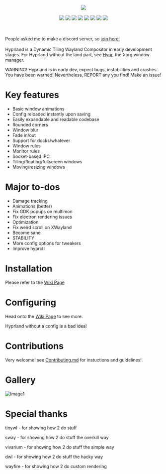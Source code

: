 <p align="center">
 <img src="https://raw.githubusercontent.com/vaxerski/Hyprland/main/assets/hyprland.png" />
 <br/><br/>
 <img src="https://github.com/vaxerski/Hyprland/actions/workflows/ci.yaml/badge.svg" />
 <a href="https://discord.gg/hQ9XvMUjjr"><img src="https://img.shields.io/badge/Join%20the-Discord%20server-6666ff" /></a>
 <img src="https://img.shields.io/github/issues/vaxerski/Hyprland" />
 <img src="https://img.shields.io/github/issues-pr/vaxerski/Hyprland" />
 <img src="https://img.shields.io/github/languages/top/vaxerski/Hyprland" />
 <img src="https://img.shields.io/github/license/vaxerski/Hyprland" />
 <img src="https://img.shields.io/tokei/lines/github/vaxerski/Hyprland" />
 <img src="https://img.shields.io/badge/Hi-mom!-ff69b4" />
</p>
<br/><br/>
People asked me to make a discord server, so <a href="https://discord.gg/hQ9XvMUjjr">join here!</a>
<br/><br/>
Hyprland is a Dynamic Tiling Wayland Compositor in early development stages.
For Hyprland without the land part, see <a href="https://github.com/vaxerski/Hypr">Hypr</a>, the Xorg window manager.


WARNING! 
Hyprland is in early dev, expect bugs, instabilities and crashes. You have been warned!
Nevertheless, REPORT any you find! Make an issue!

# Key features
 - Basic window animations
 - Config reloaded instantly upon saving
 - Easily expandable and readable codebase
 - Rounded corners
 - Window blur
 - Fade in/out
 - Support for docks/whatever
 - Window rules
 - Monitor rules
 - Socket-based IPC
 - Tiling/floating/fullscreen windows
 - Moving/resizing windows

# Major to-dos
 - Damage tracking
 - Animations (better)
 - Fix GDK popups on multimon
 - Fix electron rendering issues
 - Optimization
 - Fix weird scroll on XWayland
 - Become sane
 - STABILITY
 - More config options for tweakers
 - Improve hyprctl

# Installation
Please refer to the [Wiki Page](https://github.com/vaxerski/Hyprland/wiki/Installation)
<br/>

# Configuring
Head onto the [Wiki Page](https://github.com/vaxerski/Hyprland/wiki/Configuring-Hyprland) to see more.

Hyprland without a config is a bad idea!
<br/>

# Contributions
Very welcome! see [Contributing.md](https://github.com/vaxerski/Hyprland/blob/main/CONTRIBUTING.md) for instuctions and guidelines!
<br/>

# Gallery
![Image1](https://i.imgur.com/ZA4Fa8R.png)
<br/>

# Special thanks
tinywl - for showing how 2 do stuff

sway - for showing how 2 do stuff the overkill way

vivarium - for showing how 2 do stuff the simple way

dwl - for showing how 2 do stuff the hacky way

wayfire - for showing how 2 do custom rendering
